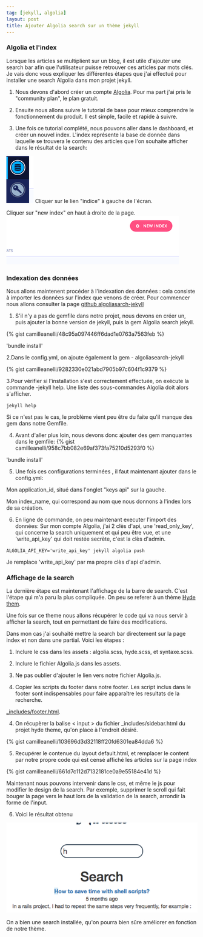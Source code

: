 ```yaml
---
tag: [jekyll, algolia]
layout: post
title: Ajouter Algolia search sur un thème jekyll
---
```


### Algolia et l'index ###

Lorsque les articles se multiplient sur un blog, il est utile d'ajouter une search bar afin que l'utilisateur puisse retrouver ces articles par mots clés.
Je vais donc vous expliquer les différentes étapes que j'ai effectué pour installer une search Algolia dans mon projet jekyll.

1. Nous devons d'abord créer un compte [Algolia](https://www.algolia.com). Pour ma part j'ai pris le "community plan", le plan gratuit.

2. Ensuite nous allons suivre le tutorial de base pour mieux comprendre le fonctionnement du produit. Il est simple, facile et rapide à suivre.

3. Une fois ce tutorial complété, nous pouvons aller dans le dashboard, et créer un nouvel index.
 L'index représente la base de donnée dans laquelle se trouvera le contenu des articles que l'on souhaite afficher dans le résultat de la search:

 ![index](/images/blogAlgoliaSite.png)
 Cliquer sur le lien "indice" à gauche de l'écran.

 Cliquer sur "new index" en haut à droite de la page.
 ![index](/images/index-alg.png)

### Indexation des données ###

Nous allons maintenent procéder à l'indexation des données : cela consiste à importer les données sur l'index que venons de créer.
Pour commencer nous allons consulter la page [github algoliasarch-jekyll](https://github.com/algolia/algoliasearch-jekyll)

1. S'il n'y a pas de gemfile dans notre projet, nous devons en créer un, puis ajouter la bonne version de jekyll, puis la gem Algolia search jekyll.

 {% gist camilleanelli/48c95a097446ff6dad1e0763a7563feb %}

 'bundle install'

2.Dans le config.yml, on ajoute également la gem - algoliasearch-jekyll

 {% gist camilleanelli/9282330e021abd7905b97c604f1c9379 %}

3.Pour vérifier si l'installation s'est correctement effectuée, on exécute la commande -jekyll help. Une liste des sous-commandes Algolia doit alors s'afficher.

 ```
 jekyll help
 ```

 Si ce n'est pas le cas, le problème vient peu être du faite qu'il manque des gem dans notre Gemfile.

4. Avant d'aller plus loin, nous devons donc ajouter des gem manquantes dans le gemfile:
 {% gist camilleanelli/958c7bb082e69af373fa75210d5293f0 %}

 'bundle install'

5. Une fois ces configurations terminées , il faut maintenant ajouter dans le config.yml:

 Mon application_id, situé dans l'onglet "keys api" sur la gauche.

 Mon index_name, qui correspond au nom que nous donnons à l'index lors de sa création.

6. En ligne de commande, on peu maintenant executer l'import des données:
 Sur mon compte Algolia, j'ai 2 clès d'api, une 'read_only_key', qui concerne la search uniquement et qui peu être vue, et une 'write_api_key' qui doit restée secrète, c'est la clès d'admin.

 ```
 ALGOLIA_API_KEY='write_api_key' jekyll algolia push
 ```

 Je remplace 'write_api_key' par ma propre clès d'api d'admin.

### Affichage de la search ###

La dernière étape est maintenant l'affichage de la barre de search.
C'est l'étape qui m'a paru la plus compliquée.
On peu se referer à un thème [Hyde them](https://github.com/algolia/algoliasearch-jekyll-hyde).

Une fois sur ce theme nous allons récupérer le code qui va nous servir à afficher la search, tout en permettant de faire des modifications.

Dans mon cas j'ai souhaité mettre la search bar directement sur la page index et non dans une partial. Voici les étapes :

1. Inclure le css dans les assets : algolia.scss, hyde.scss, et syntaxe.scss.

2. Inclure le fichier Algolia.js dans les assets.

4. Ne pas oublier d'ajouter le lien vers notre fichier Algolia.js.

3. Copier les scripts du footer dans notre footer. Les script inclus dans le footer sont indispensables pour faire apparaître les resultats de la recherche.

 [_includes/footer.html](https://github.com/algolia/algoliasearch-jekyll-hyde/blob/master/_includes/footer.html).

4. On récupèrer la balise < input > du fichier _includes/sidebar.html du projet hyde theme, qu'on place à l'endroit désiré.

 {% gist camilleanelli/103696d3d32118ff20fd6301ea84dda6 %}

5. Recupérer le contenue du layout default.html, et remplacer le content par notre propre code qui est censé affiché les articles sur la page index

 {% gist camilleanelli/661d7c112d7132181ce0a9e55184e41d %}

 Maintenant nous pouvons intervenir dans le css, et même le js pour modifier le design de la search. Par exemple, supprimer le scroll qui fait bouger la page vers le haut lors de la validation de la search, arrondir la forme de l'input.

6. Voici le résultat obtenu

 ![result](/images/algoliaResultblog.png)

 On a bien une search installée, qu'on pourra bien sûre améliorer en fonction de notre thème.
